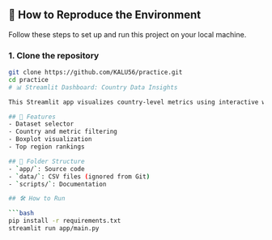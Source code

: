 ## 🚀 How to Reproduce the Environment

Follow these steps to set up and run this project on your local machine.

### 1. Clone the repository

```bash
git clone https://github.com/KALU56/practice.git
cd practice
# 📊 Streamlit Dashboard: Country Data Insights

This Streamlit app visualizes country-level metrics using interactive widgets and clean visualizations.

## 🚀 Features
- Dataset selector
- Country and metric filtering
- Boxplot visualization
- Top region rankings

## 📁 Folder Structure
- `app/`: Source code
- `data/`: CSV files (ignored from Git)
- `scripts/`: Documentation

## 🛠 How to Run

```bash
pip install -r requirements.txt
streamlit run app/main.py
